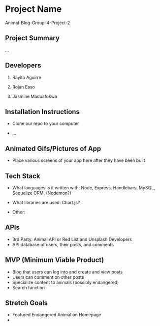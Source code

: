 # Project Name

Animal-Blog-Group-4-Project-2

## Project Summary

...

## Developers

1. Rayito Aguirre

2. Rojan Easo

3. Jasmine Maduafokwa

## Installation Instructions

- Clone our repo to your computer

- ...

## Animated Gifs/Pictures of App

- Place various screens of your app here after they have been built

## Tech Stack

- What languages is it written with: Node, Express, Handlebars, MySQL, Sequelize ORM, (Nodemon?)

- What libraries are used: Chart.js?

- Other:

## APIs

- 3rd Party: Animal API or Red List and Unsplash Developers
- API database of users, their posts, and comments

## MVP (Minimum Viable Product)

- Blog that users can log into and create and view posts
- Users can comment on other posts
- Specialize content to animals (possibly endangered)
- Search function

## Stretch Goals

- Featured Endangered Animal on Homepage
-
